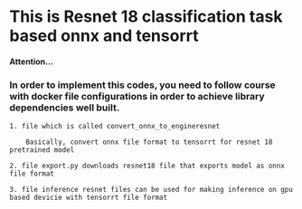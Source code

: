 #  This is Resnet 18 classification task based onnx and tensorrt


#### Attention...
### In order to implement this codes, you need to follow course with docker file configurations in order to achieve library dependencies well built. 
```
1. file which is called convert_onnx_to_engineresnet

	Basically, convert onnx file format to tensorrt for resnet 18 pretrained model

2. file export.py downloads resnet18 file that exports model as onnx file format

3. file inference resnet files can be used for making inference on gpu based devicie with tensorrt file format

	
```
